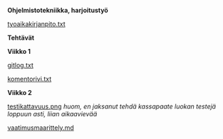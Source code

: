 **Ohjelmistotekniikka, harjoitustyö**

[tyoaikakirjanpito.txt](https://github.com/kalmikko/ot-harjoitustyo/blob/master/tyoaikakirjanpito.txt)


**Tehtävät**


**Viikko 1**

[gitlog.txt](https://github.com/kalmikko/ot-harjoitustyo/blob/master/laskarit/viikko1/gitlog.txt)

[komentorivi.txt](https://github.com/kalmikko/ot-harjoitustyo/blob/master/laskarit/viikko1/komentorivi.txt)

**Viikko 2**

[testikattavuus.png](https://github.com/kalmikko/ot-harjoitustyo/blob/master/laskarit/viikko2/testikattavuus.png) *huom, en jaksanut tehdä kassapaate luokan testejä loppuun asti, liian aikaavievää*

[vaatimusmaarittely.md](https://github.com/kalmikko/ot-harjoitustyo/blob/master/Digilog/vaatimusmaarittely.md)

